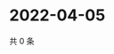 # 2022-04-05

共 0 条

<!-- BEGIN WEIBO -->
<!-- 最后更新时间 Tue Apr 05 2022 03:12:47 GMT+0800 (China Standard Time) -->

<!-- END WEIBO -->
